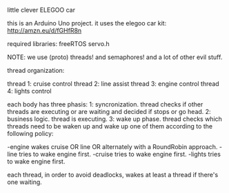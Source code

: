 little clever ELEGOO car

this is an Arduino Uno project. it uses the elegoo car kit: http://amzn.eu/d/fGHfR8n

required libraries:
freeRTOS
servo.h

NOTE: we use (proto) threads! and semaphores! and a lot of other evil stuff.

thread organization:

thread 1: cruise control
thread 2: line assist
thread 3: engine control
thread 4: lights control


each body has three phasis: 
1: syncronization. thread checks if other threads are executing or are waiting and decided if stops or go head.
2: business logic. thread is executing.
3: wake up phase. thread checks which threads need to be waken up and wake up one of them according to the following policy:

-engine wakes cruise OR line OR alternately with a RoundRobin approach.
-line tries to wake engine first.
-cruise tries to wake engine first.
-lights tries to wake engine first.

each thread, in order to avoid deadlocks, wakes at least a thread if there's one waiting.